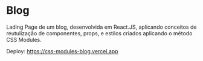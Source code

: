 # Blog

Lading Page de um blog, desenvolvida em React.JS, aplicando conceitos de reutulização de componentes, props, e estilos criados aplicando o método CSS Modules.

Deploy: https://css-modules-blog.vercel.app

